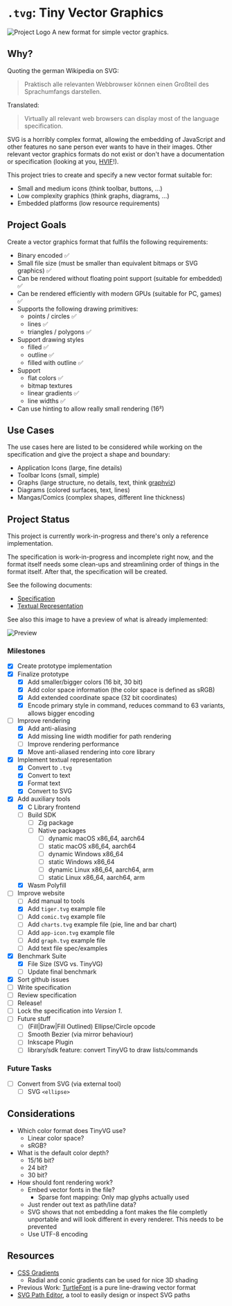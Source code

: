 # `.tvg`: Tiny Vector Graphics

![Project Logo](design/logo.svg) A new format for simple vector graphics.

## Why?

Quoting the german Wikipedia on SVG:

> Praktisch alle relevanten Webbrowser können einen Großteil des Sprachumfangs darstellen.

Translated:

> Virtually all relevant web browsers can display most of the language specification.

SVG is a horribly complex format, allowing the embedding of JavaScript and other features no sane person ever wants to have in their images. Other relevant vector graphics formats do not exist or don't have a documentation or specification (looking at you, [HVIF](https://en.wikipedia.org/wiki/Haiku_Vector_Icon_Format)!).

This project tries to create and specify a new vector format suitable for:

- Small and medium icons (think toolbar, buttons, …)
- Low complexity graphics (think graphs, diagrams, …)
- Embedded platforms (low resource requirements)

## Project Goals

Create a vector graphics format that fulfils the following requirements:

- Binary encoded ✅
- Small file size (must be smaller than equivalent bitmaps or SVG graphics) ✅
- Can be rendered without floating point support (suitable for embedded) ✅
- Can be rendered efficiently with modern GPUs (suitable for PC, games) ✅
- Supports the following drawing primitives:
  - points / circles ✅
  - lines ✅
  - triangles / polygons ✅
- Support drawing styles
  - filled ✅
  - outline ✅
  - filled with outline ✅
- Support
  - flat colors ✅
  - bitmap textures
  - linear gradients ✅
  - line widths ✅
- Can use hinting to allow really small rendering (16²)

## Use Cases

The use cases here are listed to be considered while working on the specification and give the project a shape and boundary:

- Application Icons (large, fine details)
- Toolbar Icons (small, simple)
- Graphs (large structure, no details, text, think [graphviz](https://graphviz.org/))
- Diagrams (colored surfaces, text, lines)
- Mangas/Comics (complex shapes, different line thickness)

## Project Status

This project is currently work-in-progress and there's only a reference implementation.

The specification is work-in-progress and incomplete right now, and the format itself needs some clean-ups and streamlining order of things in the format itself. After that, the specification will be created.

See the following documents:

- [Specification](documents/specification.md)
- [Textual Representation](documents/text-format.md)

See also this image to have a preview of what is already implemented:

![Preview](examples/everything.png)

### Milestones

- [x] Create prototype implementation
- [x] Finalize prototype
  - [x] Add smaller/bigger colors (16 bit, 30 bit)
  - [x] Add color space information (the color space is defined as sRGB)
  - [x] Add extended coordinate space (32 bit coordinates)
  - [x] Encode primary style in command, reduces command to 63 variants, allows bigger encoding
- [ ] Improve rendering
  - [x] Add anti-aliasing
  - [x] Add missing line width modifier for path rendering
  - [ ] Improve rendering performance
  - [x] Move anti-aliased rendering into core library
- [x] Implement textual representation
  - [x] Convert to `.tvg`
  - [x] Convert to text
  - [x] Format text
  - [x] Convert to SVG
- [x] Add auxiliary tools
  - [x] C Library frontend
  - [ ] Build SDK
    - [ ] Zig package
    - [ ] Native packages
      - [ ] dynamic macOS x86_64, aarch64
      - [ ] static macOS x86_64, aarch64
      - [ ] dynamic Windows x86_64
      - [ ] static Windows x86_64
      - [ ] dynamic Linux x86_64, aarch64, arm
      - [ ] static Linux x86_64, aarch64, arm
  - [x] Wasm Polyfill
- [ ] Improve website
  - [ ] Add manual to tools
  - [x] Add `tiger.tvg` example file
  - [ ] Add `comic.tvg` example file
  - [ ] Add `charts.tvg` example file (pie, line and bar chart)
  - [ ] Add `app-icon.tvg` example file
  - [ ] Add `graph.tvg` example file
  - [ ] Add text file spec/examples
- [x] Benchmark Suite
  - [x] File Size (SVG vs. TinyVG)
  - [ ] Update final benchmark
- [x] Sort github issues
- [ ] Write specification
- [ ] Review specification
- [ ] Release!
- [ ] Lock the specification into _Version 1_.
- [ ] Future stuff
  - [ ] (Fill|Draw|Fill Outlined) Ellipse/Circle opcode
  - [ ] Smooth Bezier (via mirror behaviour)
  - [ ] Inkscape Plugin
  - [ ] library/sdk feature: convert TinyVG to draw lists/commands

### Future Tasks

- [ ] Convert from SVG (via external tool)
  - [ ] SVG `<ellipse>`

## Considerations

- Which color format does TinyVG use?
  - Linear color space?
  - sRGB?
- What is the default color depth?
  - 15/16 bit?
  - 24 bit?
  - 30 bit?
- How should font rendering work?
  - Embed vector fonts in the file?
    - Sparse font mapping: Only map glyphs actually used
  - Just render out text as path/line data?
  - SVG shows that not embedding a font makes the file completly unportable and will look different in every renderer. This needs to be prevented
  - Use UTF-8 encoding

## Resources

- [CSS Gradients](https://css-tricks.com/css3-gradients/)
  - Radial and conic gradients can be used for nice 3D shading
- Previous Work: [TurtleFont](https://github.com/MasterQ32/turtlefont) is a pure line-drawing vector format
- [SVG Path Editor](https://yqnn.github.io/svg-path-editor/), a tool to easily design or inspect SVG paths
